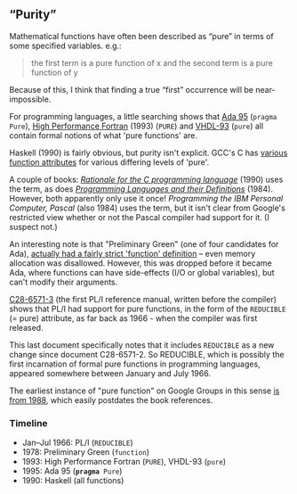 ## “Purity”

Mathematical functions have often been described as “pure” in terms of some specified variables. e.g.:

> the first term is a pure function of x and the second term is a pure function of y

Because of this, I think that finding a true “first” occurrence will be near-impossible.

For programming languages, a little searching shows that [Ada 95](http://www.adacore.com/multimedia/Ada95_RM_HTML/RM-10-2-1.html) (`pragma Pure`), [High Performance Fortran](http://www.vcpc.univie.ac.at/information/mirror/HPFF/hpf1/hpf-v10/subsubsection2_5_3_1_1.html) (1993) (`PURE`) and [VHDL-93](http://www.vhdl.org/isac/IRs-VHDL-93/IR1083.txt) (`pure`) all contain formal notions of what 'pure functions' are.

Haskell (1990) is fairly obvious, but purity isn't explicit. GCC's C has [various function attributes](http://gcc.gnu.org/onlinedocs/gcc/Function-Attributes.html) for various differing levels of 'pure'.

A couple of books: [*Rationale for the C programming language*](http://books.google.com/books?id=yxLISD0TAbEC&lpg=PA48&dq=%22pure%20function%22&pg=PA48#v=onepage&q=%22pure%20function%22&f=false) (1990) uses the term, as does [*Programming Languages and their Definitions*](http://books.google.com/books?id=mCoN_I5vjX0C&lpg=PA139&dq=%22a%20pure%20function%22&pg=PA139#v=onepage&q=%22a%20pure%20function%22&f=false) (1984). However, both apparently only use it once! *Programming the IBM Personal Computer, Pascal* (also 1984) uses the term, but it isn't clear from Google's restricted view whether or not the Pascal compiler had support for it. (I suspect not.)

An interesting note is that "Preliminary Green" (one of four candidates for Ada), [actually had a fairly strict 'function' definition](http://www.adahome.com/LRM/83/Rationale/Text/ratl-c8.hlp) – even memory allocation was disallowed. However, this was dropped before it became Ada, where functions can have side-effects (I/O or global variables), but can't modify their arguments.

[C28-6571-3](http://www.bitsavers.org/pdf/ibm/360/pli/C28-6571-3_PL_I_Language_Specifications_Jul66.pdf) (the first PL/I reference manual, written before the compiler) shows that PL/I had support for pure functions, in the form of the `REDUCIBLE` (= pure) attribute, as far back as 1966 - when the compiler was first released.

This last document specifically notes that it includes `REDUCIBLE` as a new change since document C28-6571-2. So REDUCIBLE, which is possibly the first incarnation of formal pure functions in programming languages, appeared somewhere between January and July 1966.

The earliest instance of "pure function" on Google Groups in this sense [is from 1988](http://groups.google.com/group/comp.lang.c/browse_thread/thread/9ca30dbe495fe14/1afe80f3eef4a3fc?q=%22pure+function%22#1afe80f3eef4a3fc), which easily postdates the book references.

### Timeline

* Jan–Jul 1966: PL/I (`REDUCIBLE`)
* 1978: Preliminary Green (`function`)
* 1993: High Performance Fortran (`PURE`), VHDL-93 (`pure`)
* 1995: Ada 95 (<code><strong>pragma</strong> Pure</code>)
* 1990: Haskell (all functions)
